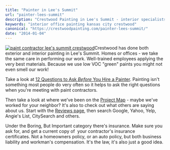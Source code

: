 ```yaml
---
title: "Painter in Lee's Summit"
url: "painter-lees-summit"
description: "Crestwood Painting in Lee's Summit - interior specialists"
keywords: "interior office painting kansas city crestwood"
canonical: "https://crestwoodpainting.com/painter-lees-summit/"
date: "2014-01-04"
---
```


[![paint contractor lee's summit crestwood](/images/Lees-Summit.jpg)](/images/Lees-Summit.jpg)Crestwood has done both exterior and interior painting in Lee's Summit. Homes or offices - we take the same care in performing our work. Well-trained employees applying the very best materials. Because we use low VOC "green" paints you might not even smell our work!

Take a look at [12 Questions to Ask _Before_ You Hire a Painter](/12-questions-ask-painter/ "12 Questions to Ask Before You Hire a Painter"). Painting isn't something most people do very often so it helps to ask the right questions when you're meeting with paint contractors.

Then take a look at where we've been on the [Project Map](/map "Project Map") - maybe we've worked for your neighbor? It's also to check out what others are saying about us. Start with the [Reviews page](/reviews/ "Online Reviews – Painters in Kansas City"), then search Google, Yahoo, Yelp, Angie's List, CitySearch and others.

Under the Boring, But Important category there's insurance. Make sure you ask for, and get a current copy of  your contractor's insurance certificates. Not a homeowners policy, or an auto policy, but both business liability and workman's compensation. It's the law, it's also just a good idea.
